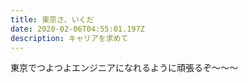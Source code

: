 ```yaml
---
title: 東京さ、いくだ
date: 2020-02-06T04:55:01.197Z
description: キャリアを求めて
---
```

東京でつよつよエンジニアになれるように頑張るぞ〜〜〜

